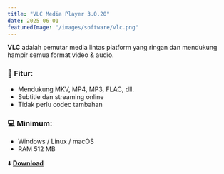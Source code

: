 ```yaml
---
title: "VLC Media Player 3.0.20"
date: 2025-06-01
featuredImage: "/images/software/vlc.png"
---
```


**VLC** adalah pemutar media lintas platform yang ringan dan mendukung hampir semua format video & audio.

### 🧩 Fitur:
- Mendukung MKV, MP4, MP3, FLAC, dll.
- Subtitle dan streaming online
- Tidak perlu codec tambahan

### 💻 Minimum:
- Windows / Linux / macOS
- RAM 512 MB

⬇️ **[Download](https://example.com/download/vlc3020.zip)**
